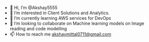 - 👋 Hi, I’m @Akshay5555
- 👀 I’m interested in Client Solutions and Analytics.
- 🌱 I’m currently learning AWS services for DevOps
- 💞️ I’m looking to collaborate on Machine learning models on Image reading and code modelling
- 📫 How to reach me akshaymittal0711@gmail.com

<!---
Akshay5555/Akshay5555 is a ✨ special ✨ repository because its `README.md` (this file) appears on your GitHub profile.
You can click the Preview link to take a look at your changes.
--->
